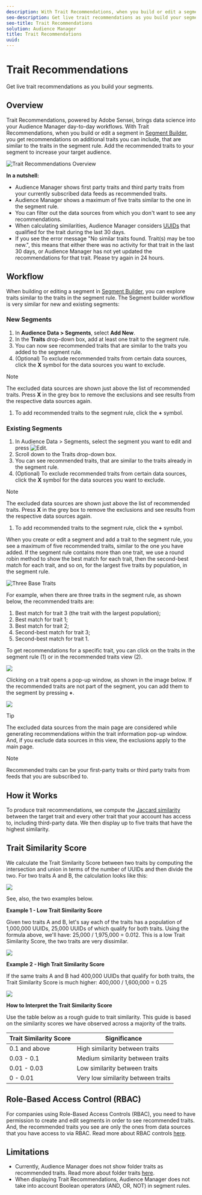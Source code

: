 ```yaml
---
description: With Trait Recommendations, when you build or edit a segment in Segment Builder, you get recommendations on additional traits you can include, that are similar to the traits in the segment rule. Add the recommended traits to your segment to increase your target audience.
seo-description: Get live trait recommendations as you build your segments.
seo-title: Trait Recommendations
solution: Audience Manager
title: Trait Recommendations
uuid: 
---
```


# Trait Recommendations

Get live trait recommendations as you build your segments.

## Overview

Trait Recommendations, powered by Adobe Sensei, brings data science into your Audience Manager day-to-day workflows.
With Trait Recommendations, when you build or edit a segment in [Segment Builder](segment-builder.md), you get recommendations on additional traits you can include, that are similar to the traits in the segment rule. Add the recommended traits to your segment to increase your target audience.

![Trait Recommendations Overview](assets/trait-recommendations-overview.png)

**In a nutshell:**

* Audience Manager shows first party traits and third party traits from your currently subscribed data feeds as recommended traits.
* Audience Manager shows a maximum of five traits similar to the one in the segment rule.
* You can filter out the data sources from which you don't want to see any recommendations.
* When calculating similarities, Audience Manager considers [UUIDs](../../reference/ids-in-aam.md) that qualified for the trait during the last 30 days.
* If you see the error message "No similar traits found. Trait(s) may be too new.", this means that either there was no activity for that trait in the last 30 days, or Audience Manager has not yet updated the recommendations for that trait. Please try again in 24 hours.

## Workflow

When building or editing a segment in [Segment Builder](segment-builder.md), you can explore traits similar to the traits in the segment rule. The Segment builder workflow is very similar for new and existing segments:

### New Segments

1. In **Audience Data > Segments**, select **Add New**.
1. In the **Traits** drop-down box, add at least one trait to the segment rule.
1. You can now see recommended traits that are similar to the traits you added to the segment rule.
1. (Optional) To exclude recommended traits from certain data sources, click the **X** symbol for the data sources you want to exclude.

> [!NOTE]
> 
>The excluded data sources are shown just above the list of recommended traits. Press **X** in the grey box to remove the exclusions and see results from the respective data sources again.

1. To add recommended traits to the segment rule, click the **+** symbol.

### Existing Segments

1. In Audience Data > Segments, select the segment you want to edit and press ![Edit](assets/edit-button.png).
1. Scroll down to the Traits drop-down box.
1. You can see recommended traits, that are similar to the traits already in the segment rule.
1. (Optional) To exclude recommended traits from certain data sources, click the **X** symbol for the data sources you want to exclude.

> [!NOTE]
> 
>The excluded data sources are shown just above the list of recommended traits. Press **X** in the grey box to remove the exclusions and see results from the respective data sources again.

1. To add recommended traits to the segment rule, click the **+** symbol.

When you create or edit a segment and add a trait to the segment rule, you see a maximum of five recommended traits, similar to the one you have added. If the segment rule contains more than one trait, we use a round robin method to show the best match for each trait, then the second-best match for each trait, and so on, for the largest five traits by population, in the segment rule.

![Three Base Traits](assets/three-base-traits.png)

For example, when there are three traits in the segment rule, as shown below, the recommended traits are:

1. Best match for trait 3 (the trait with the largest population);
2. Best match for trait 1;
3. Best match for trait 2;
4. Second-best match for trait 3;
5. Second-best match for trait 1.

To get recommendations for a specific trait, you can click on the traits in the segment rule (1) or in the recommended traits view (2).

![](assets/three-base-traits-numbered.png)

Clicking on a trait opens a pop-up window, as shown in the image below. If the recommended traits are not part of the segment, you can add them to the segment by pressing **+**.

![](assets/add_to_segments.png)

> [!TIP]
> 
>The excluded data sources from the main page are considered while generating recommendations within the trait information pop-up window. And, if you exclude data sources in this view, the exclusions apply to the main page.

> [!NOTE]
> 
> Recommended traits can be your first-party traits or third party traits from feeds that you are subscribed to.

## How it Works

To produce trait recommendations, we compute the [Jaccard similarity](https://en.wikipedia.org/wiki/Jaccard_index) between the target trait and every other trait that your account has access to, including third-party data. We then display up to five traits that have the highest similarity. 

## Trait Similarity Score

We calculate the Trait Similarity Score between two traits by computing the intersection and union in terms of the number of UUIDs and then divide the two. For two traits A and B, the calculation looks like this:

![](assets/jaccard_similarity.png)

See, also, the two examples below.

**Example 1 - Low Trait Similarity Score**

Given two traits A and B, let's say each of the traits has a population of 1,000,000 UUIDs, 25,000 UUIDs of which qualify for both traits.
Using the formula above, we'll have: 25,000 / 1,975,000 = 0.012. This is a low Trait Similarity Score, the two traits are very dissimilar.

![](assets/Trait-Recommendations-Low-overlap.png)

**Example 2 - High Trait Similarity Score** 

If the same traits A and B had 400,000 UUIDs that qualify for both traits, the Trait Similarity Score is much higher:
400,000 / 1,600,000 = 0.25

![](assets/Trait-Recommendations-High-overlap.png)

**How to Interpret the Trait Similarity Score**

Use the table below as a rough guide to trait similarity. This guide is based on the similarity scores we have observed across a majority of the traits.


Trait Similarity Score | Significance |
---------|----------|
 0.1 and above | High similarity between traits |
 0.03 - 0.1 | Medium similarity between traits |
 0.01 - 0.03 | Low similarity between traits |
 0 - 0.01 | Very low similarity between traits |

## Role-Based Access Control (RBAC) 

For companies using Role-Based Access Controls (RBAC), you need to have permission to create and edit segments in order to see recommended traits. And, the recommended traits you see are only the ones from data sources that you have access to via RBAC. Read more about RBAC controls [here](../administration/administration-overview.md).

## Limitations

* Currently, Audience Manager does not show folder traits as recommended traits. Read more about folder traits [here](../traits/manage-folder-traits.md).
* When displaying Trait Recommendations, Audience Manager does not take into account Boolean operators (AND, OR, NOT) in segment rules.